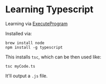 # Learning Typescript

Learning via [ExecuteProgram](https://www.executeprogram.com/)

Installed via:
```
brew install node
npm install -g typescript
```
This installs `tsc`, which can be then used like:
```
tsc myCode.ts
```
It'll output a `.js` file. 
